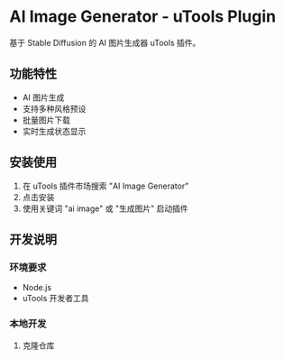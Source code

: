 # AI Image Generator - uTools Plugin

基于 Stable Diffusion 的 AI 图片生成器 uTools 插件。

## 功能特性

- AI 图片生成
- 支持多种风格预设
- 批量图片下载
- 实时生成状态显示

## 安装使用

1. 在 uTools 插件市场搜索 "AI Image Generator"
2. 点击安装
3. 使用关键词 "ai image" 或 "生成图片" 启动插件

## 开发说明

### 环境要求

- Node.js
- uTools 开发者工具

### 本地开发

1. 克隆仓库 